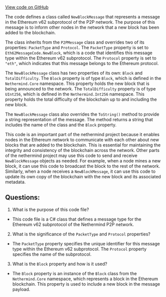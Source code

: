 [View code on GitHub](https://github.com/nethermindeth/nethermind/Nethermind.Network/P2P/Subprotocols/Eth/V62/Messages/NewBlockMessage.cs)

The code defines a class called `NewBlockMessage` that represents a message in the Ethereum v62 subprotocol of the P2P network. The purpose of this message is to inform other nodes in the network that a new block has been added to the blockchain. 

The class inherits from the `P2PMessage` class and overrides two of its properties: `PacketType` and `Protocol`. The `PacketType` property is set to `Eth62MessageCode.NewBlock`, which is a code that identifies this message type within the Ethereum v62 subprotocol. The `Protocol` property is set to `"eth"`, which indicates that this message belongs to the Ethereum protocol.

The `NewBlockMessage` class has two properties of its own: `Block` and `TotalDifficulty`. The `Block` property is of type `Block`, which is defined in the `Nethermind.Core` namespace. This property holds the new block that is being announced to the network. The `TotalDifficulty` property is of type `UInt256`, which is defined in the `Nethermind.Int256` namespace. This property holds the total difficulty of the blockchain up to and including the new block.

The `NewBlockMessage` class also overrides the `ToString()` method to provide a string representation of the message. The method returns a string that includes the name of the class and the `Block` property.

This code is an important part of the nethermind project because it enables nodes in the Ethereum network to communicate with each other about new blocks that are added to the blockchain. This is essential for maintaining the integrity and consistency of the blockchain across the network. Other parts of the nethermind project may use this code to send and receive `NewBlockMessage` objects as needed. For example, when a node mines a new block, it can use this code to broadcast the block to the rest of the network. Similarly, when a node receives a `NewBlockMessage`, it can use this code to update its own copy of the blockchain with the new block and its associated metadata.
## Questions: 
 1. What is the purpose of this code file?
- This code file is a C# class that defines a message type for the Ethereum v62 subprotocol of the Nethermind P2P network.

2. What is the significance of the `PacketType` and `Protocol` properties?
- The `PacketType` property specifies the unique identifier for this message type within the Ethereum v62 subprotocol. The `Protocol` property specifies the name of the subprotocol.

3. What is the `Block` property and how is it used?
- The `Block` property is an instance of the `Block` class from the `Nethermind.Core` namespace, which represents a block in the Ethereum blockchain. This property is used to include a new block in the message payload.